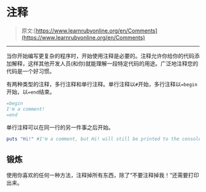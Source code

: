 # 注释

> 原文:[https://www.learnrubyonline.org/en/Comments](https://www.learnrubyonline.org/en/Comments)

* * *

当你开始编写更复杂的程序时，开始使用注释是必要的。注释允许你给你的代码添加解释，这样其他开发人员(和你)就能理解一段特定代码的用途。广泛地注释您的代码是一个好习惯。

有两种类型的注释，多行注释和单行注释。单行注释以`#`开始，多行注释以`=begin`开始，以`=end`结束。

```rb
=begin
I'm a comment!
=end 
```

单行注释可以在同一行的另一件事之后开始。

```rb
puts "Hi!" #I'm a comment, but Hi! will still be printed to the console. 
```

## 锻炼

使用你喜欢的任何一种方法，注释掉所有东西，除了“不要注释掉我！”还需要打印出来。